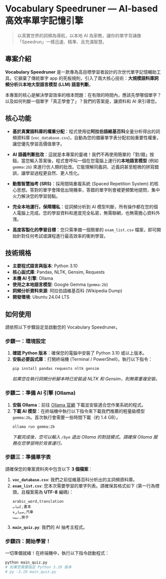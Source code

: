 # Vocabulary Speedruner — AI-based 高效率單字記憶引擎

> 以真實世界的詞頻為導航，以本地 AI 為家教，讓你的單字背誦像「Speedrun」一樣迅速、精準、且充滿智慧。

## 專案介紹

**Vocabulary Speedruner** 是一款專為高目標學習者設計的次世代單字記憶輔助工具。它摒棄了傳統單字 app 的死板規則，引入了兩大核心技術：**大規模語料庫詞頻分析**與**本地大型語言模型 (LLM) 語意判斷**。

本專案的核心是解決學習效率的根本問題：在有限的時間內，應該先學哪個單字？以及如何判斷一個單字「真正學會了」？我們的答案是，讓資料和 AI 來引導您。

## 核心功能

-   **基於真實語料庫的權重分配**：程式使用從**阿拉伯語維基百科**全量分析得出的詞頻資料庫 (`voc_database.csv`)，自動為您的備審單字表分配初始重要性權重，讓您優先學習高價值單字。

-   **AI 語義判斷批改**：這就是本專案的靈魂！我們不再使用簡單的「對/錯」按鈕。當您輸入答案後，程式會呼叫一個在您電腦上運行的**本地語言模型** (例如 `gemma:2b`) 來進行仿人類的批改。它能理解同義詞、近義詞甚至輕微的拼寫錯誤，讓學習過程更自然、更人性化。

-   **動態智慧抽考 (SRS)**：採用間隔重複系統 (Spaced Repetition System) 的核心思想。答對的單字會降低出現機率，答錯的單字則會被更頻繁地提問，集中火力解決您的學習弱點。

-   **完全本地運行，保障隱私**：從詞頻分析到 AI 模型判斷，所有操作都在您的個人電腦上完成。您的學習資料和進度完全私密，無需聯網，也無需擔心資料外洩。

-   **高度客製化的學習目標**：您只需準備一個簡單的 `exam_list.csv` 檔案，即可開始針對任何考試或課程進行最高效率的衝刺學習。

## 技術規格

-   **主要程式語言與版本**: Python 3.10
-   **核心函式庫**: Pandas, NLTK, Gensim, Requests
-   **本機 AI 引擎**: Ollama
-   **使用之本地語言模型**: Google Gemma (`gemma:2b`)
-   **詞頻分析資料來源**: 阿拉伯語維基百科 (Wikipedia Dump)
-   **開發環境**: Ubuntu 24.04 LTS

## 如何使用

請依照以下步驟設定並啟動您的 Vocabulary Speedruner。

### 步驟一：環境設定

1.  **確認 Python 版本**：確保您的電腦中安裝了 Python 3.10 或以上版本。
2.  **安裝必要函式庫**：打開終端機 (Terminal / PowerShell)，執行以下指令：
    ```bash
    pip install pandas requests nltk gensim
    ```
    *如果您在執行詞頻分析腳本時已安裝過 NLTK 和 Gensim，則無需重複安裝。*

### 步驟二：準備 AI 引擎 (Ollama)

1.  **安裝 Ollama**：前往 [Ollama 官網](https://ollama.com) 下載並安裝適合您作業系統的程式。
2.  **下載 AI 模型**：在終端機中執行以下指令來下載我們推薦的輕量級模型 `gemma:2b`。首次執行會需要一些時間下載（約 1.4 GB）。
    ```bash
    ollama run gemma:2b
    ```
    *下載完成後，您可以輸入 `/bye` 退出 Ollama 的對話模式。請確保 Ollama 服務在您學習時於背景運行。*

### 步驟三：準備單字表

請確保您的專案資料夾中包含以下 **3 個檔案**：

1.  **`voc_database.csv`**: 我們之前從維基百科分析出的主詞頻資料庫。
2.  **`exam_list.csv`**: 您本次需要學習的單字列表。請確保其格式如下 (第一行為標頭，且檔案需為 **UTF-8** 編碼)：
    ```csv
    arabic_word,translation
    كتاب,書本
    سيارة,汽車
    بيت,房子
    ```
3.  **`main_quiz.py`**: 我們的 AI 抽考主程式。

### 步驟四：開始學習！

一切準備就緒！在終端機中，執行以下指令啟動程式：

```bash
python main_quiz.py
# 如果您需要指定 Python 3.10 版本
# py -3.10 main_quiz.py